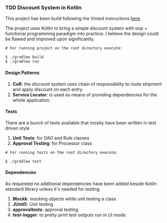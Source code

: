 ### TDD Discount System in Kotlin ###

This project has been build following the Vinted instructions [here](https://gist.github.com/vintedEngineering/7a24d2bb2ef4189447c6b938604ab030)

The project uses Kotlin to bring a simple discount system with oop + functional programming paradigm into practice. I
believe the design could be flawed and improved upon significantly.

````shell
# For running project on the root directory execute:

$ ./gradlew build
$ ./gradlew run
````

#### Design Patterns

1. **CoR**: the discount system uses chain of responsibility to route shipment and apply discount on each entry.
2. **Service Locator**: is used as means of providing dependencies for the whole application.

#### Tests

There are a bunch of tests available that mostly have been written in test driven style

1. **Unit Tests**: for DAO and Rule classes
2. **Approval Testing**: for Processor class  

````shell
# For running tests on the root directory execute:

$ ./gradlew test
````

#### Dependencies

As requested no additional dependencies have been added beside Kotlin standard library unless it's
needed for testing.

1. **Mockk**: mocking objects while unit testing a class
2. **JUnit5**: Unit testing
3. **approvaltests**: approval testing
4. **test-logger**: to pretty print test outputs run in cli mode.

